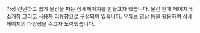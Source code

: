 가장 간단하고 쉽게 물건을 파는 상세페이지를 만들고자 했습니다.
물건 판매 페이지 및 소개창 그리고 사용자 리뷰창으로 구성되어 있습니다. 
유튜브 영상 등을 활용하여 상세페이지의 다양성을 주고자 노력했습니다. 